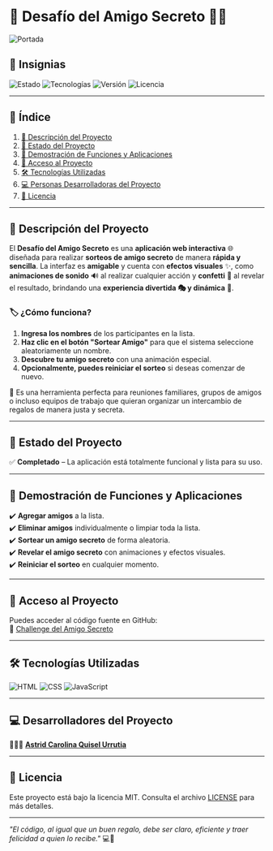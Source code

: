# 🎁 Desafío del Amigo Secreto 🎀✨ 

![Portada](https://github.com/user-attachments/assets/8e550e50-ff57-4bc5-883f-d70fc7da8af2)  

## 🏅 Insignias  
![Estado](https://img.shields.io/badge/Estado-Completado-brightgreen)
![Tecnologías](https://img.shields.io/badge/Tecnologías-HTML%20%7C%20CSS%20%7C%20JavaScript-blue)  ![Versión](https://img.shields.io/badge/Versión-1.0.0-purple)  ![Licencia](https://img.shields.io/badge/Licencia-MIT-yellow)  

---

## 📌 Índice  
1. [📖 Descripción del Proyecto](#-descripción-del-proyecto)  
2. [🚀 Estado del Proyecto](#-estado-del-proyecto)  
3. [🎥 Demostración de Funciones y Aplicaciones](#-demostración-de-funciones-y-aplicaciones)  
4. [🔗 Acceso al Proyecto](#-acceso-al-proyecto)  
5. [🛠️ Tecnologías Utilizadas](#-tecnologías-utilizadas)  
6. [💻 Personas Desarrolladoras del Proyecto](#-personas-desarrolladoras-del-proyecto)  
7. [📜 Licencia](#-licencia)

---

## 📖 Descripción del Proyecto  
El **Desafío del Amigo Secreto** es una **aplicación web interactiva** 🌐 diseñada para realizar **sorteos de amigo secreto** de manera **rápida y sencilla**. La interfaz es **amigable** y cuenta con **efectos visuales** ✨, como **animaciones de sonido** 🔊 al realizar cualquier acción y **confetti** 🎉 al revelar el resultado, brindando una **experiencia divertida 🎭 y dinámica** 🚀.  

### 🏷️ **¿Cómo funciona?**  

1. **Ingresa los nombres** de los participantes en la lista.  
2. **Haz clic en el botón "Sortear Amigo"** para que el sistema seleccione aleatoriamente un nombre.  
3. **Descubre tu amigo secreto** con una animación especial.  
4. **Opcionalmente, puedes reiniciar el sorteo** si deseas comenzar de nuevo.  

🎉 Es una herramienta perfecta para reuniones familiares, grupos de amigos o incluso equipos de trabajo que quieran organizar un intercambio de regalos de manera justa y secreta.

---

## 🚀 Estado del Proyecto  
✅ **Completado** – La aplicación está totalmente funcional y lista para su uso.  

---

## 🎥 Demostración de Funciones y Aplicaciones  
✔️ **Agregar amigos** a la lista.  
✔️ **Eliminar amigos** individualmente o limpiar toda la lista.  
✔️ **Sortear un amigo secreto** de forma aleatoria.  
✔️ **Revelar el amigo secreto** con animaciones y efectos visuales.  
✔️ **Reiniciar el sorteo** en cualquier momento.  

---

## 📂 Acceso al Proyecto  
Puedes acceder al código fuente en GitHub:  
🔗 [Challenge del Amigo Secreto](https://github.com/cyb3r-girl/Challenge-amigo-secreto)

---

## 🛠️ Tecnologías Utilizadas  
![HTML](https://img.shields.io/badge/HTML-5-orange?logo=html5)  ![CSS](https://img.shields.io/badge/CSS-3-blue?logo=css3)  ![JavaScript](https://img.shields.io/badge/JavaScript-ES6-yellow?logo=javascript)  

---

## 💻 Desarrolladores del Proyecto  
👩🏻‍💻 **[Astrid Carolina Quisel Urrutia](https://github.com/cyb3r-girl)**

---

## 📜 Licencia  
Este proyecto está bajo la licencia MIT. Consulta el archivo [LICENSE](LICENSE) para más detalles.  

---

*"El código, al igual que un buen regalo, debe ser claro, eficiente y traer felicidad a quien lo recibe."* 💻🎁
